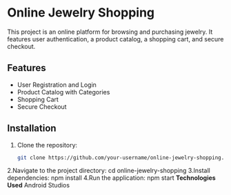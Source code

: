 # Online Jewelry Shopping

This project is an online platform for browsing and purchasing jewelry. It features user authentication, a product catalog, a shopping cart, and secure checkout.

## Features
- User Registration and Login
- Product Catalog with Categories
- Shopping Cart
- Secure Checkout

## Installation
1. Clone the repository:
   ```sh
   git clone https://github.com/your-username/online-jewelry-shopping.git
2.Navigate to the project directory:
  cd online-jewelry-shopping
3.Install dependencies:
  npm install
4.Run the application:
  npm start
**Technologies Used**
Android Studios
